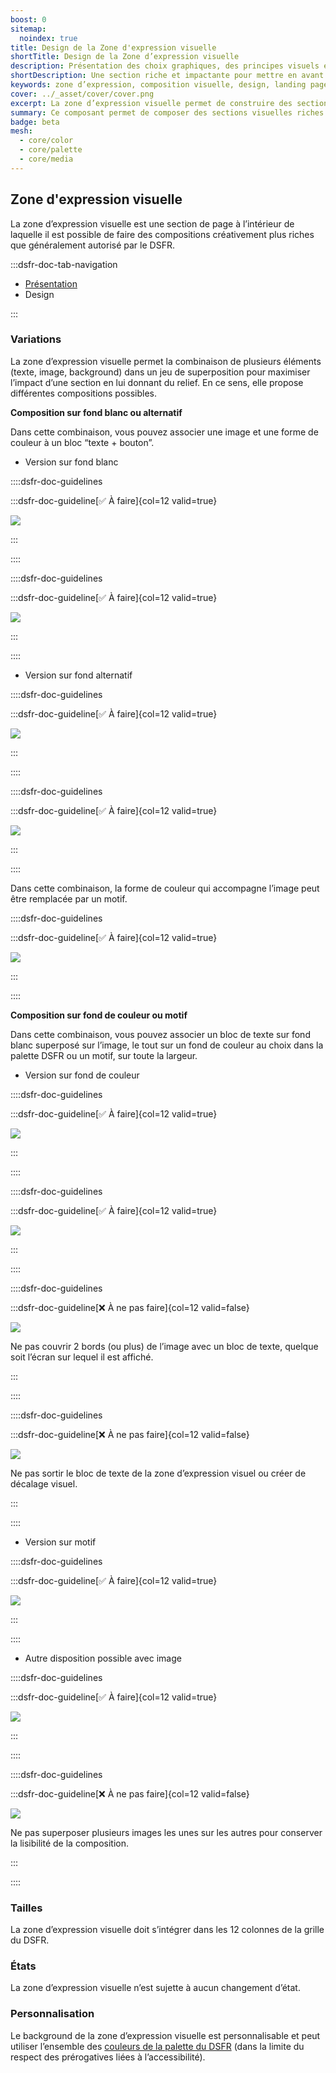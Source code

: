 ```yaml
---
boost: 0
sitemap:
  noindex: true
title: Design de la Zone d'expression visuelle
shortTitle: Design de la Zone d’expression visuelle
description: Présentation des choix graphiques, des principes visuels et des variantes disponibles du composant Zone d'expression visuelle.
shortDescription: Une section riche et impactante pour mettre en avant un message ou une action.
keywords: zone d’expression, composition visuelle, design, landing page, page d’accueil, campagne, impact, interface, DSFR, accessibilité
cover: ../_asset/cover/cover.png
excerpt: La zone d’expression visuelle permet de construire des sections fortes et distinctives pour mettre en avant un message ou une action dans des pages stratégiques.
summary: Ce composant permet de composer des sections visuelles riches pour les pages d’accueil, de campagne ou de démarrage d’un parcours. Il autorise des mises en page plus expressives que le reste du DSFR tout en respectant des règles strictes de lisibilité et de cohérence. La zone d’expression visuelle combine textes, images et arrière-plans personnalisables pour générer de l’impact sans nuire à l’accessibilité ni à la simplicité des interfaces de l’État.
badge: beta
mesh:
  - core/color
  - core/palette
  - core/media
---
```


## Zone d'expression visuelle

La zone d’expression visuelle est une section de page à l’intérieur de laquelle il est possible de faire des compositions créativement plus riches que généralement autorisé par le DSFR.

:::dsfr-doc-tab-navigation

- [Présentation](../index.md)
- Design

:::

### Variations

La zone d’expression visuelle permet la combinaison de plusieurs éléments (texte, image, background) dans un jeu de superposition pour maximiser l’impact d’une section en lui donnant du relief. En ce sens, elle propose différentes compositions possibles.

**Composition sur fond blanc ou alternatif**

Dans cette combinaison, vous pouvez associer une image et une forme de couleur à un bloc “texte + bouton”.

- Version sur fond blanc

::::dsfr-doc-guidelines

:::dsfr-doc-guideline[✅ À faire]{col=12 valid=true}

![](../_asset/variation/do-1.png)

:::

::::

::::dsfr-doc-guidelines

:::dsfr-doc-guideline[✅ À faire]{col=12 valid=true}

![](../_asset/variation/do-2.png)

:::

::::

- Version sur fond alternatif

::::dsfr-doc-guidelines

:::dsfr-doc-guideline[✅ À faire]{col=12 valid=true}

![](../_asset/variation/do-3.png)

:::

::::

::::dsfr-doc-guidelines

:::dsfr-doc-guideline[✅ À faire]{col=12 valid=true}

![](../_asset/variation/do-4.png)

:::

::::

Dans cette combinaison, la forme de couleur qui accompagne l’image peut être remplacée par un motif.

::::dsfr-doc-guidelines

:::dsfr-doc-guideline[✅ À faire]{col=12 valid=true}

![](../_asset/variation/do-5.png)

:::

::::

**Composition sur fond de couleur ou motif**

Dans cette combinaison, vous pouvez associer un bloc de texte sur fond blanc superposé sur l’image, le tout sur un fond de couleur au choix dans la palette DSFR ou un motif, sur toute la largeur.

- Version sur fond de couleur

::::dsfr-doc-guidelines

:::dsfr-doc-guideline[✅ À faire]{col=12 valid=true}

![](../_asset/variation/do-6.png)

:::

::::

::::dsfr-doc-guidelines

:::dsfr-doc-guideline[✅ À faire]{col=12 valid=true}

![](../_asset/variation/do-7.png)

:::

::::

::::dsfr-doc-guidelines

:::dsfr-doc-guideline[❌ À ne pas faire]{col=12 valid=false}

![](../_asset/variation/dont-1.png)

Ne pas couvrir 2 bords (ou plus) de l’image avec un bloc de texte, quelque soit l’écran sur lequel il est affiché.

:::

::::

::::dsfr-doc-guidelines

:::dsfr-doc-guideline[❌ À ne pas faire]{col=12 valid=false}

![](../_asset/variation/dont-2.png)

Ne pas sortir le bloc de texte de la zone d’expression visuel ou créer de décalage visuel.

:::

::::

- Version sur motif

::::dsfr-doc-guidelines

:::dsfr-doc-guideline[✅ À faire]{col=12 valid=true}

![](../_asset/variation/do-8.png)

:::

::::

- Autre disposition possible avec image

::::dsfr-doc-guidelines

:::dsfr-doc-guideline[✅ À faire]{col=12 valid=true}

![](../_asset/variation/do-9.png)

:::

::::

::::dsfr-doc-guidelines

:::dsfr-doc-guideline[❌ À ne pas faire]{col=12 valid=false}

![](../_asset/variation/dont-3.png)

Ne pas superposer plusieurs images les unes sur les autres pour conserver la lisibilité de la composition.

:::

::::

### Tailles

La zone d’expression visuelle doit s’intégrer dans les 12 colonnes de la grille du DSFR.

### États

La zone d’expression visuelle n’est sujette à aucun changement d’état.

### Personnalisation

Le background de la zone d’expression visuelle est personnalisable et peut utiliser l’ensemble des [couleurs de la palette du DSFR](../../../../../core/_part/doc/palette/index.md) (dans la limite du respect des prérogatives liées à l’accessibilité).
